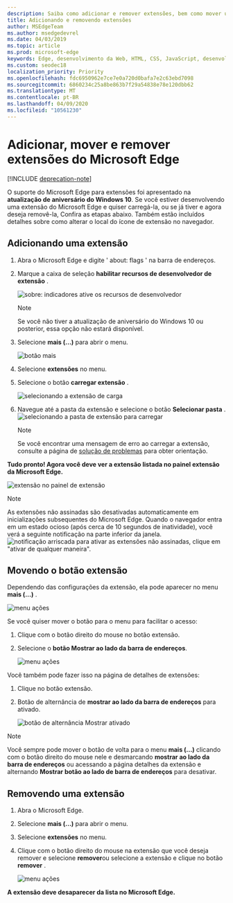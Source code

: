 ```yaml
---
description: Saiba como adicionar e remover extensões, bem como mover um botão de extensão ao lado da barra de endereços.
title: Adicionando e removendo extensões
author: MSEdgeTeam
ms.author: msedgedevrel
ms.date: 04/03/2019
ms.topic: article
ms.prod: microsoft-edge
keywords: Edge, desenvolvimento da Web, HTML, CSS, JavaScript, desenvolvedor, extensão
ms.custom: seodec18
localization_priority: Priority
ms.openlocfilehash: fdc6950962e7ce7e0a720d0bafa7e2c63ebd7098
ms.sourcegitcommit: 6860234c25a8be863b7f29a54838e78e120dbb62
ms.translationtype: MT
ms.contentlocale: pt-BR
ms.lasthandoff: 04/09/2020
ms.locfileid: "10561230"
---
```

# Adicionar, mover e remover extensões do Microsoft Edge  

[!INCLUDE [deprecation-note](../includes/deprecation-note.md)]  

O suporte do Microsoft Edge para extensões foi apresentado na **atualização de aniversário do Windows 10**. Se você estiver desenvolvendo uma extensão do Microsoft Edge e quiser carregá-la, ou se já tiver e agora deseja removê-la, Confira as etapas abaixo.
Também estão incluídos detalhes sobre como alterar o local do ícone de extensão no navegador.

## Adicionando uma extensão

1. Abra o Microsoft Edge e digite ' about: flags ' na barra de endereços.

2. Marque a caixa de seleção **habilitar recursos de desenvolvedor de extensão** .

   ![sobre: indicadores ative os recursos de desenvolvedor](./../media/sideload-aboutflags.png)
   > [!NOTE]
   > Se você não tiver a atualização de aniversário do Windows 10 ou posterior, essa opção não estará disponível.

3. Selecione **mais (...)** para abrir o menu.

   ![botão mais](./../media/morebutton.png)  

4. Selecione **extensões** no menu.

5. Selecione o botão **carregar extensão** .

   ![selecionando a extensão de carga](./../media/sideload-load-extension.png)

6. Navegue até a pasta da extensão e selecione o botão **Selecionar pasta** .
   ![selecionando a pasta de extensão para carregar](./../media/sideload-select-extension.png)
   > [!NOTE]
   > Se você encontrar uma mensagem de erro ao carregar a extensão, consulte a página de [solução de problemas](./../troubleshooting.md) para obter orientação.


**Tudo pronto! Agora você deve ver a extensão listada no painel extensão da Microsoft Edge.**

![extensão no painel de extensão](./../media/sideload-extension-installed.png)

> [!NOTE]
> As extensões não assinadas são desativadas automaticamente em inicializações subsequentes do Microsoft Edge. Quando o navegador entra em um estado ocioso (após cerca de 10 segundos de inatividade), você verá a seguinte notificação na parte inferior da janela. ![notificação arriscada ](./../media/riskynotification.png) para ativar as extensões não assinadas, clique em "ativar de qualquer maneira".



## Movendo o botão extensão
Dependendo das configurações da extensão, ela pode aparecer no menu **mais (...)** .

   ![menu ações](./../media/browseraction.png)  


Se você quiser mover o botão para o menu para facilitar o acesso:

1. Clique com o botão direito do mouse no botão extensão.

2. Selecione o **botão Mostrar ao lado da barra de endereços**.

   ![menu ações](./../media/browseraction_contextmenu.png)  

Você também pode fazer isso na página de detalhes de extensões:

1. Clique no botão extensão.
2. Botão de alternância de **mostrar ao lado da barra de endereços** para ativado.

   ![botão de alternância Mostrar ativado](./../media/show-button-toggle.png)

> [!NOTE]
> Você sempre pode mover o botão de volta para o menu **mais (...)** clicando com o botão direito do mouse nele e desmarcando **mostrar ao lado da barra de endereços** ou acessando a página detalhes da extensão e alternando **Mostrar botão ao lado de barra de endereços** para desativar.


## Removendo uma extensão

1. Abra o Microsoft Edge.

2. Selecione **mais (...)** para abrir o menu.

3. Selecione **extensões** no menu.

4. Clique com o botão direito do mouse na extensão que você deseja remover e selecione **remover**ou selecione a extensão e clique no botão **remover** .

   ![menu ações](./../media/remove.png)  

**A extensão deve desaparecer da lista no Microsoft Edge.**
